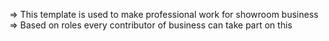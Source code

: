 => This template is used to make professional work for showroom business
=> Based on roles every contributor of business can take part on this